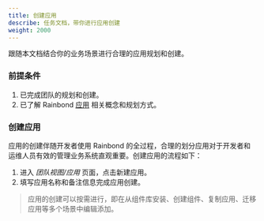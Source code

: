 ```yaml
---
title: 创建应用
describe: 任务文档，带你进行应用创建
weight: 2000
---
```


跟随本文档结合你的业务场景进行合理的应用规划和创建。

### 前提条件

1. 已完成团队的规划和创建。
2. 已了解 Rainbond [应用](../get_start/concept/app/) 相关概念和规划方式。

### 创建应用

应用的创建伴随开发者使用 Rainbond 的全过程，合理的划分应用对于开发者和运维人员有效的管理业务系统直观重要。创建应用的流程如下：

1. 进入 _团队视图/应用_ 页面，点击新建应用。
2. 填写应用名称和备注信息完成应用创建。

> 应用的创建可以按需进行，即在从组件库安装、创建组件、复制应用、迁移应用等多个场景中编辑添加。
